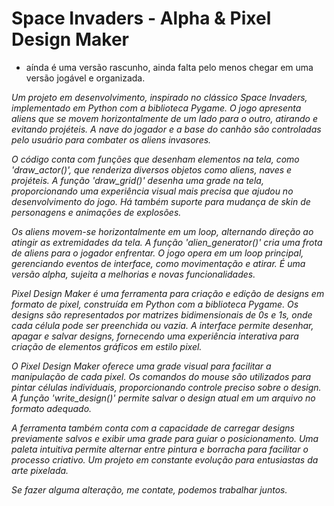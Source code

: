 # Space Invaders - Alpha & Pixel Design Maker

* aínda é uma versão rascunho, ainda falta pelo menos chegar em uma versão jogável e organizada.

_Um projeto em desenvolvimento, inspirado no clássico Space Invaders, implementado em Python com a biblioteca Pygame. O jogo apresenta aliens que se movem horizontalmente de um lado para o outro, atirando e evitando projéteis. A nave do jogador e a base do canhão são controladas pelo usuário para combater os aliens invasores._

_O código conta com funções que desenham elementos na tela, como 'draw_actor()', que renderiza diversos objetos como aliens, naves e projéteis. A função 'draw_grid()' desenha uma grade na tela, proporcionando uma experiência visual mais precisa que ajudou no desenvolvimento do jogo. Há também suporte para mudança de skin de personagens e animações de explosões._

_Os aliens movem-se horizontalmente em um loop, alternando direção ao atingir as extremidades da tela. A função 'alien_generator()' cria uma frota de aliens para o jogador enfrentar. O jogo opera em um loop principal, gerenciando eventos de interface, como movimentação e atirar. É uma versão alpha, sujeita a melhorias e novas funcionalidades._

_Pixel Design Maker é uma ferramenta para criação e edição de designs em formato de pixel, construída em Python com a biblioteca Pygame. Os designs são representados por matrizes bidimensionais de 0s e 1s, onde cada célula pode ser preenchida ou vazia. A interface permite desenhar, apagar e salvar designs, fornecendo uma experiência interativa para criação de elementos gráficos em estilo pixel._

_O Pixel Design Maker oferece uma grade visual para facilitar a manipulação de cada pixel. Os comandos do mouse são utilizados para pintar células individuais, proporcionando controle preciso sobre o design. A função 'write_design()' permite salvar o design atual em um arquivo no formato adequado._

_A ferramenta também conta com a capacidade de carregar designs previamente salvos e exibir uma grade para guiar o posicionamento. Uma paleta intuitiva permite alternar entre pintura e borracha para facilitar o processo criativo. Um projeto em constante evolução para entusiastas da arte pixelada._

_Se fazer alguma alteração, me contate, podemos trabalhar juntos._